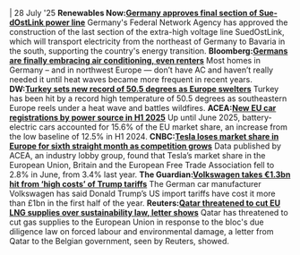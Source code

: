 | 28 July '25
**Renewables Now:[Germany approves final section of Sue­dOstLink power line](https://renewablesnow.com/news/germany-approves-final-section-of-suedostlink-power-line-1279120/)**
Germany's Federal Network Agency has approved the construction of the last section of the extra-high voltage line SuedOstLink, which will transport electricity from the northeast of Germany to Bavaria in the south, supporting the country's energy transition.
**Bloomberg:[Germans are finally embracing air conditioning, even renters](https://www.bloomberg.com/news/articles/2025-07-26/window-heat-pumps-are-becoming-more-popular-in-germany)**
Most homes in Germany – and in northwest Europe — don’t have AC and haven’t really needed it until heat waves became more frequent in recent years.
**DW:[Turkey sets new record of 50.5 degrees as Europe swelters](https://www.dw.com/en/turkey-sets-new-record-of-505-degrees-as-europe-swelters/a-73426915)**
Turkey has been hit by a record high temperature of 50.5 degrees as southeastern Europe reels under a heat wave and battles wildfires.
**ACEA:[New EU car registrations by power source in H1 2025](https://www.acea.auto/pc-registrations/new-car-registrations-1-9-in-h1-2025-battery-electric-15-6-market-share/)**
Up until June 2025, battery-electric cars accounted for 15.6% of the EU market share, an increase from the low baseline of 12.5% in H1 2024.
**CNBC:[Tesla loses market share in Europe for sixth straight month as competition grows](https://www.cnbc.com/2025/07/24/elon-musk-tesla-loses-market-share-in-europe-for-sixth-straight-month.html)**
Data published by ACEA, an industry lobby group, found that Tesla’s market share in the European Union, Britain and the European Free Trade Association fell to 2.8% in June, from 3.4% last year.
**The Guardian:[Volkswagen takes €1.3bn hit from ‘high costs’ of Trump tariffs](https://www.theguardian.com/business/2025/jul/25/volkswagen-takes-hit-from-high-costs-of-trump-tariffs-vw)**
The German car manufacturer Volkswagen has said Donald Trump’s US import tariffs have cost it more than £1bn in the first half of the year.
**Reuters:[Qatar threatened to cut EU LNG supplies over sustainability law, letter shows](https://www.reuters.com/sustainability/climate-energy/qatar-threatened-cut-eu-lng-supplies-over-sustainability-law-letter-shows-2025-07-26/)**
Qatar has threatened to cut gas supplies to the European Union in response to the bloc's due diligence law on forced labour and environmental damage, a letter from Qatar to the Belgian government, seen by Reuters, showed.
